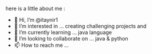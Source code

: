 here is a little about me :

- 👋 Hi, I’m @itaynir1
- 👀 I’m interested in ... creating challenging projects and 
- 🌱 I’m currently learning ... java language 
- 💞️ I’m looking to collaborate on ... java & python 
- 📫 How to reach me ...


